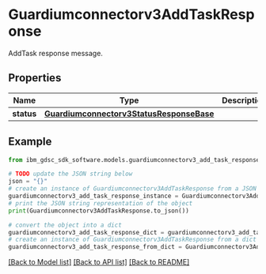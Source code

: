 # Guardiumconnectorv3AddTaskResponse

AddTask response message.

## Properties

Name | Type | Description | Notes
------------ | ------------- | ------------- | -------------
**status** | [**Guardiumconnectorv3StatusResponseBase**](Guardiumconnectorv3StatusResponseBase.md) |  | [optional] 

## Example

```python
from ibm_gdsc_sdk_software.models.guardiumconnectorv3_add_task_response import Guardiumconnectorv3AddTaskResponse

# TODO update the JSON string below
json = "{}"
# create an instance of Guardiumconnectorv3AddTaskResponse from a JSON string
guardiumconnectorv3_add_task_response_instance = Guardiumconnectorv3AddTaskResponse.from_json(json)
# print the JSON string representation of the object
print(Guardiumconnectorv3AddTaskResponse.to_json())

# convert the object into a dict
guardiumconnectorv3_add_task_response_dict = guardiumconnectorv3_add_task_response_instance.to_dict()
# create an instance of Guardiumconnectorv3AddTaskResponse from a dict
guardiumconnectorv3_add_task_response_from_dict = Guardiumconnectorv3AddTaskResponse.from_dict(guardiumconnectorv3_add_task_response_dict)
```
[[Back to Model list]](../README.md#documentation-for-models) [[Back to API list]](../README.md#documentation-for-api-endpoints) [[Back to README]](../README.md)



